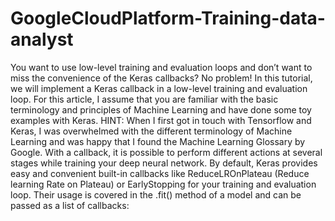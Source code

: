 # GoogleCloudPlatform-Training-data-analyst
You want to use low-level training and evaluation loops and don’t want to miss the convenience of the Keras callbacks? No problem! In this tutorial, we will implement a Keras callback in a low-level training and evaluation loop. For this article, I assume that you are familiar with the basic terminology and principles of Machine Learning and have done some toy examples with Keras.
HINT: When I first got in touch with Tensorflow and Keras, I was overwhelmed with the different terminology of Machine Learning and was happy that I found the Machine Learning Glossary by Google.
With a callback, it is possible to perform different actions at several stages while training your deep neural network. By default, Keras provides easy and convenient built-in callbacks like ReduceLROnPlateau (Reduce learning Rate on Plateau) or EarlyStopping for your training and evaluation loop. Their usage is covered in the .fit() method of a model and can be passed as a list of callbacks:
